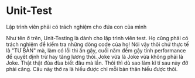 # Unit-Test
Lập trình viên phải có trách nghiệm cho đứa con của mình

Như tên ở trên, Unit-Testing là dành cho lập trình viên test. Họ cũng phải có trách nghiệm để kiểm tra những dòng code của họ!
Nói vậy thôi chứ thực tế là "TƯ BẢN" mà, làm có lỗi thì ăn gậy, cuối năm đếm gậy tính performance để quyết định trừ hay tăng lương thôi.
Joke vừa là Joke vừa không phải là Joke. Thật thật đùa đùa biết đâu mà lần. Thôi thì dù sao làm kĩ tí sau này đỡ phải căng. 
Câu này thở ra là hiểu được chỉ mỗi bản thân hiểu được thôi. 
